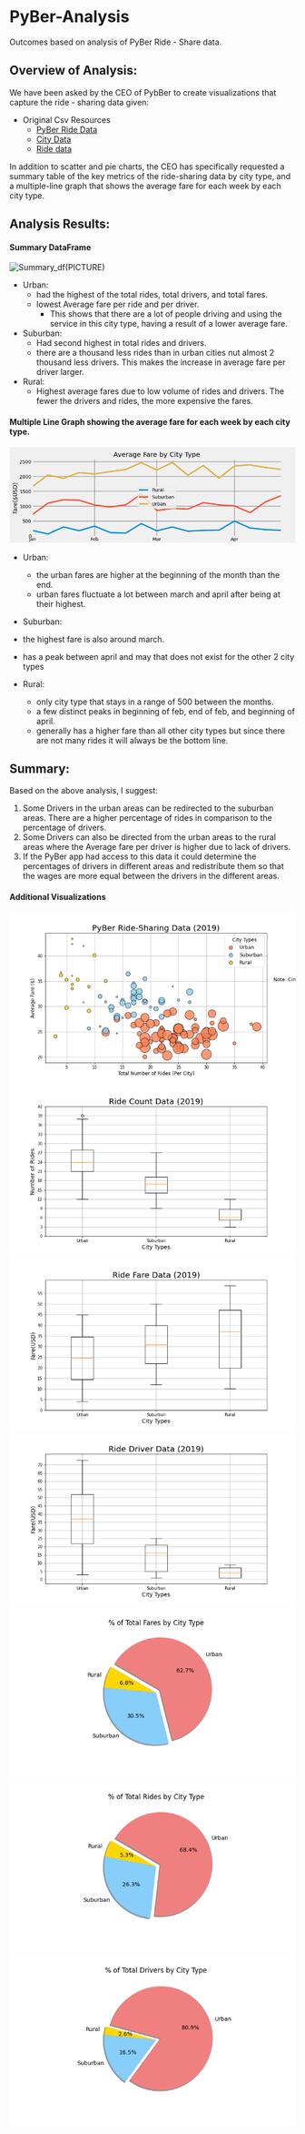 # PyBer-Analysis
Outcomes based on analysis of PyBer Ride - Share data.
## Overview of Analysis:
We have been asked by the CEO of PybBer to create visualizations that capture the ride - sharing data given:
- Original Csv Resources
  - [PyBer Ride Data](Resources/PyBer_ride_data.csv)
  - [City Data](Resources/city_data.csv)
  - [Ride data](Resources/ride_data.csv)

In addition to scatter and pie charts, the CEO has specifically requested a summary table of the key metrics of the ride-sharing data by city type, and a multiple-line graph that shows the average fare for each week by each city type.


## Analysis Results:
#### Summary DataFrame
![Summary_df](hhttps://i.ibb.co/YWnC87V/summarydf.png)(PICTURE)
- Urban:
  - had the highest of the total rides, total drivers, and total fares.
  - lowest Average fare per ride and per driver.
    - This shows that there are a lot of people driving and using the service in this city type, having a result of a lower average fare.
- Suburban:
  - Had second highest in total rides and drivers.
  - there are a thousand less rides than in urban cities nut almost 2 thousand less drivers. This makes the increase in average fare per driver larger.
- Rural:
  - Highest average fares due to low volume of rides and drivers. The fewer the drivers and rides, the more expensive the fares.

#### Multiple Line Graph showing the average fare for each week by each city type.
![M_L_G](analysis/Fig8.png)
- Urban:
  - the urban fares are higher at the beginning of the month than the end.
  - urban fares fluctuate a lot between march and april after being at their highest.

- Suburban:
 - the highest fare is also around march.
 - has a peak between april and may that does not exist for the other 2 city types    

- Rural:
  - only city type that stays in a range of 500 between the months.
  - a few distinct peaks in beginning of feb, end of feb, and beginning of april.
  - generally has a higher fare than all other city types but since there are not many rides it will always be the bottom line.


## Summary:
Based on the above analysis, I suggest:
1. Some Drivers in the urban areas can be redirected to the suburban areas. There are a higher percentage of rides in comparison to the percentage of drivers.
2. Some Drivers can also be directed from the urban areas to the rural areas where the Average fare per driver is higher due to lack of drivers.
3. If the PyBer app had access to this data it could determine the percentages of drivers in different areas and redistribute them so that the wages are more equal between the drivers in the different areas.



#### Additional Visualizations
![1](analysis/Fig1.png)
![2](analysis/Fig2.png)
![3](analysis/Fig3.png)
![4](analysis/Fig4.png)
![5](analysis/Fig5.png)
![6](analysis/Fig6.png)
![7](analysis/Fig7.png)
